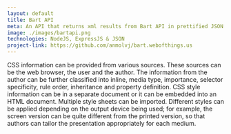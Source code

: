 ```yaml
---
layout: default
title: Bart API
meta: An API that returns xml results from Bart API in prettified JSON format. 
image: ./images/bartapi.png 
technologies: NodeJS, ExpressJS & JSON 
project-link: https://github.com/anmolvj/bart.webofthings.us
---
```


CSS information can be provided from various sources. These sources can be the web browser, the user and the author. The information from the author can be further classified into inline, media type, importance, selector specificity, rule order, inheritance and property definition. CSS style information can be in a separate document or it can be embedded into an HTML document. Multiple style sheets can be imported. Different styles can be applied depending on the output device being used; for example, the screen version can be quite different from the printed version, so that authors can tailor the presentation appropriately for each medium.